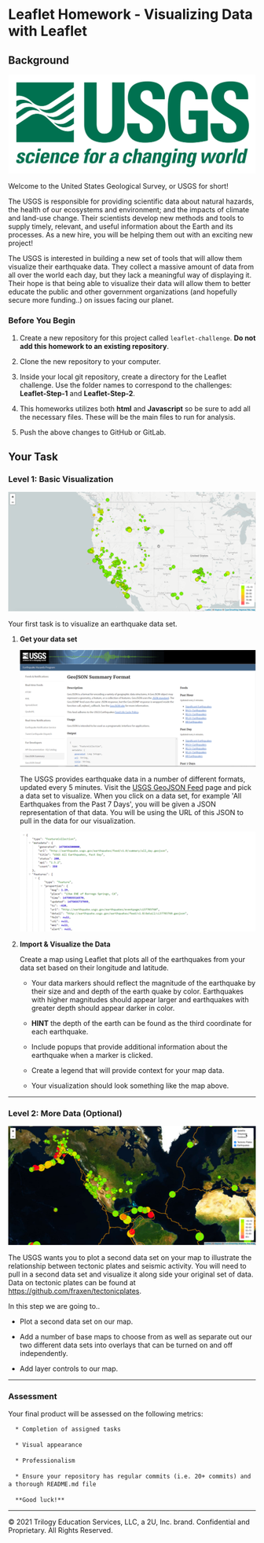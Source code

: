 # Leaflet Homework - Visualizing Data with Leaflet

## Background

![1-Logo](Images/1-Logo.png)

Welcome to the United States Geological Survey, or USGS for short!

   The USGS is responsible for providing scientific data about natural hazards,
   the health of our ecosystems and environment; and the impacts of climate and land-use change.
   Their scientists develop new methods and tools to supply timely,
   relevant, and useful information about the Earth and its processes.
   As a new hire, you will be helping them out with an exciting new project!
 
   The USGS is interested in building a new set of tools that will allow them visualize their earthquake data.
   They collect a massive amount of data from all over the world each day, but they lack a meaningful way of displaying it.
   Their hope is that being able to visualize their data will allow them to better educate the public
   and other government organizations (and hopefully secure more funding..) on issues facing our planet.


### Before You Begin

   1. Create a new repository for this project called `leaflet-challenge`. **Do not add this homework to an existing repository**.

   2. Clone the new repository to your computer.

   3. Inside your local git repository, create a directory for the Leaflet challenge.
      Use the folder names to correspond to the challenges: **Leaflet-Step-1** and **Leaflet-Step-2**.

   4. This homeworks utilizes both **html** and **Javascript** so be sure to add all the necessary files.
      These will be the main files to run for analysis.

   5. Push the above changes to GitHub or GitLab.



## Your Task

### Level 1: Basic Visualization

   ![2-BasicMap](Images/2-BasicMap.png)

   Your first task is to visualize an earthquake data set.

   1. **Get your data set**

      ![3-Data](Images/3-Data.png)

      The USGS provides earthquake data in a number of different formats, updated every 5 minutes.
      Visit the [USGS GeoJSON Feed](http://earthquake.usgs.gov/earthquakes/feed/v1.0/geojson.php) page and pick a data set to visualize.
      When you click on a data set, for example 'All Earthquakes from the Past 7 Days', you will be given a JSON representation of that data.
      You will be using the URL of this JSON to pull in the data for our visualization.

      ![4-JSON](Images/4-JSON.png)

   2. **Import & Visualize the Data**

      Create a map using Leaflet that plots all of the earthquakes from your data set based on their longitude and latitude.

      * Your data markers should reflect the magnitude of the earthquake by their size and and depth of the earth quake by color.
      Earthquakes with higher magnitudes should appear larger and earthquakes with greater depth should appear darker in color.

      * **HINT** the depth of the earth can be found as the third coordinate for each earthquake.

      * Include popups that provide additional information about the earthquake when a marker is clicked.

      * Create a legend that will provide context for your map data.

      * Your visualization should look something like the map above.

- - -

### Level 2: More Data (Optional)

   ![5-Advanced](Images/5-Advanced.png)

   The USGS wants you to plot a second data set on your map to illustrate the relationship between tectonic plates and seismic activity.
   You will need to pull in a second data set and visualize it along side your original set of data.
   Data on tectonic plates can be found at <https://github.com/fraxen/tectonicplates>.

   In this step we are going to..

   * Plot a second data set on our map.

   * Add a number of base maps to choose from as well as separate out our two different data sets into overlays that can be turned on and off independently.

   * Add layer controls to our map.

- - -

### Assessment

   Your final product will be assessed on the following metrics:

      * Completion of assigned tasks

      * Visual appearance
   
      * Professionalism

      * Ensure your repository has regular commits (i.e. 20+ commits) and a thorough README.md file

      **Good luck!**

- - -

© 2021 Trilogy Education Services, LLC, a 2U, Inc. brand. Confidential and Proprietary. All Rights Reserved.
